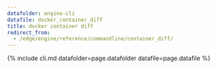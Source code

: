 ```yaml
---
datafolder: engine-cli
datafile: docker_container_diff
title: docker container diff
redirect_from:
  - /edge/engine/reference/commandline/container_diff/
---
```


<!--
Sorry, but the contents of this page are automatically generated from
Docker's source code. If you want to suggest a change to the text that appears
here, you'll need to find the string by searching this repo:

https://github.com/docker/cli
-->

{% include cli.md datafolder=page.datafolder datafile=page.datafile %}
